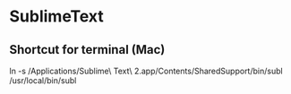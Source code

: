 SublimeText
========

Shortcut for terminal (Mac)
--------

ln -s /Applications/Sublime\ Text\ 2.app/Contents/SharedSupport/bin/subl /usr/local/bin/subl

